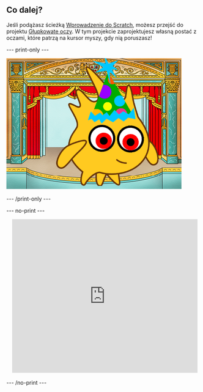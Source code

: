 ## Co dalej?

Jeśli podążasz ścieżką [Wprowadzenie do Scratch](https://projects.raspberrypi.org/en/pathways/scratch-intro), możesz przejść do projektu [Głupkowate oczy](https://projects.raspberrypi.org/en/projects/silly-eyes). W tym projekcie zaprojektujesz własną postać z oczami, które patrzą na kursor myszy, gdy nią poruszasz!

--- print-only ---

![Projekt „Głupkowate oczy”.](images/googly-eye-character.png)

--- /print-only ---

--- no-print ---

<div class="scratch-preview" style="margin-left: 15px;">
  <iframe allowtransparency="true" width="485" height="402" src="https://scratch.mit.edu/projects/embed/495141114/?autostart=false" frameborder="0"></iframe>
</div>

--- /no-print ---
